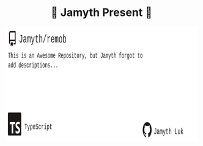 <!-- built at 4/25/2023, 1:06:53 AM -->
<h1 align="center">
🎉 Jamyth Present 🎉
</h1>
<p align="center">
    <a href="https://github.com/Jamyth/remob">
        <img width="1000" height="300" src="./readme.svg" />
    </a>
</p>